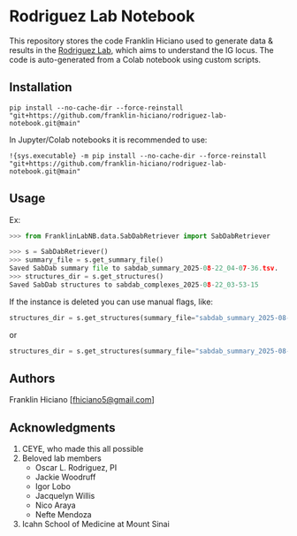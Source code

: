 # Rodriguez Lab Notebook

This repository stores the code Franklin Hiciano used to generate data & results in the [Rodriguez Lab](https://oscarlr.github.io/), which aims to understand the IG locus. The code is auto-generated from a Colab notebook using custom scripts.

## Installation
```
pip install --no-cache-dir --force-reinstall "git+https://github.com/franklin-hiciano/rodriguez-lab-notebook.git@main"
```
In Jupyter/Colab notebooks it is recommended to use:
```
!{sys.executable} -m pip install --no-cache-dir --force-reinstall "git+https://github.com/franklin-hiciano/rodriguez-lab-notebook.git@main"
```

## Usage
Ex:
```python
>>> from FranklinLabNB.data.SabDabRetriever import SabDabRetriever
```
```python
>>> s = SabDabRetriever()
>>> summary_file = s.get_summary_file()
Saved SabDab summary file to sabdab_summary_2025-08-22_04-07-36.tsv.
>>> structures_dir = s.get_structures()
Saved SabDab structures to sabdab_complexes_2025-08-22_03-53-15
```
If the instance is deleted you can use manual flags, like:
```python
structures_dir = s.get_structures(summary_file="sabdab_summary_2025-08-22_04-07-36.tsv")
```
or
```python
structures_dir = s.get_structures(summary_file="sabdab_summary_2025-08-22_04-07-36.tsv")
```

## Authors
Franklin Hiciano
[fhiciano5@gmail.com]

## Acknowledgments

1. CEYE, who made this all possible
2. Beloved lab members
   - Oscar L. Rodriguez, PI
   - Jackie Woodruff
   - Igor Lobo
   - Jacquelyn Willis
   - Nico Araya
   - Nefte Mendoza
3. Icahn School of Medicine at Mount Sinai
